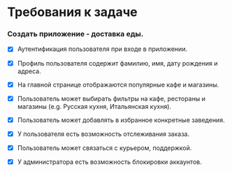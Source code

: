 # Требования к задаче
### Создать приложение - доставка еды.
+ [X] Аутентификация пользователя при входе в приложении.
+ [X] Профиль пользователя содержит фамилию, имя, дату рождения и адреса.
+ [X] На главной странице отображаются популярные кафе и магазины.
+ [X] Пользователь может выбирать фильтры на кафе, рестораны и магазины (e.g. Русская кухня, Итальянская кухня).
+ [X] Пользователь может добавлять в избранное конкретные заведения.
+ [X] У пользователя есть возможность отслеживания заказа.
+ [X] Пользователь может связаться с курьером, поддержкой.
+ [X] У администратора есть возможность блокировки аккаунтов.



